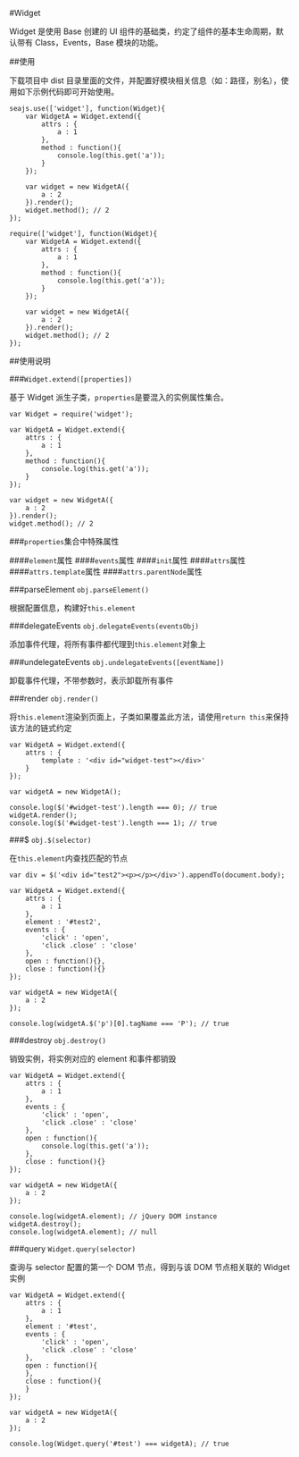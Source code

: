 #Widget

Widget 是使用 Base 创建的 UI 组件的基础类，约定了组件的基本生命周期，默认带有 Class，Events，Base 模块的功能。

##使用

下载项目中 dist 目录里面的文件，并配置好模块相关信息（如：路径，别名），使用如下示例代码即可开始使用。

```
seajs.use(['widget'], function(Widget){
    var WidgetA = Widget.extend({
        attrs : {
            a : 1
        },
        method : function(){
            console.log(this.get('a'));
        }
    });
    
    var widget = new WidgetA({
        a : 2
    }).render();
    widget.method(); // 2    
});

require(['widget'], function(Widget){
    var WidgetA = Widget.extend({
        attrs : {
            a : 1
        },
        method : function(){
            console.log(this.get('a'));
        }
    });
    
    var widget = new WidgetA({
        a : 2
    }).render();
    widget.method(); // 2    
});
```

##使用说明

###``Widget.extend([properties])``

基于 Widget 派生子类，``properties``是要混入的实例属性集合。

```
var Widget = require('widget');

var WidgetA = Widget.extend({
    attrs : {
        a : 1
    },
    method : function(){
        console.log(this.get('a'));
    }
});

var widget = new WidgetA({
    a : 2
}).render();
widget.method(); // 2
```

###``properties``集合中特殊属性

####``element``属性
####``events``属性
####``init``属性
####``attrs``属性
####``attrs.template``属性
####``attrs.parentNode``属性

###parseElement ``obj.parseElement()``

根据配置信息，构建好``this.element``

###delegateEvents ``obj.delegateEvents(eventsObj)``

添加事件代理，将所有事件都代理到``this.element``对象上

###undelegateEvents ``obj.undelegateEvents([eventName])``

卸载事件代理，不带参数时，表示卸载所有事件

###render ``obj.render()``

将``this.element``渲染到页面上，子类如果覆盖此方法，请使用``return this``来保持该方法的链式约定

```
var WidgetA = Widget.extend({
    attrs : {
        template : '<div id="widget-test"></div>'
    }
});

var widgetA = new WidgetA();

console.log($('#widget-test').length === 0); // true
widgetA.render();
console.log($('#widget-test').length === 1); // true
```

###$ ``obj.$(selector)``

在``this.element``内查找匹配的节点

```
var div = $('<div id="test2"><p></p></div>').appendTo(document.body);

var WidgetA = Widget.extend({
    attrs : {
        a : 1
    },
    element : '#test2',
    events : {
        'click' : 'open',
        'click .close' : 'close'
    },
    open : function(){},
    close : function(){}
});

var widgetA = new WidgetA({
    a : 2
});

console.log(widgetA.$('p')[0].tagName === 'P'); // true
```

###destroy ``obj.destroy()``

销毁实例，将实例对应的 element 和事件都销毁

```
var WidgetA = Widget.extend({
    attrs : {
        a : 1
    },
    events : {
        'click' : 'open',
        'click .close' : 'close'
    },
    open : function(){
        console.log(this.get('a'));
    },
    close : function(){}
});

var widgetA = new WidgetA({
    a : 2
});

console.log(widgetA.element); // jQuery DOM instance
widgetA.destroy();
console.log(widgetA.element); // null

```

###query ``Widget.query(selector)``

查询与 selector 配置的第一个 DOM 节点，得到与该 DOM 节点相关联的 Widget 实例

```
var WidgetA = Widget.extend({
    attrs : {
        a : 1
    },
    element : '#test',
    events : {
        'click' : 'open',
        'click .close' : 'close'
    },
    open : function(){
    },
    close : function(){
    }
});

var widgetA = new WidgetA({
    a : 2
});

console.log(Widget.query('#test') === widgetA); // true
```
